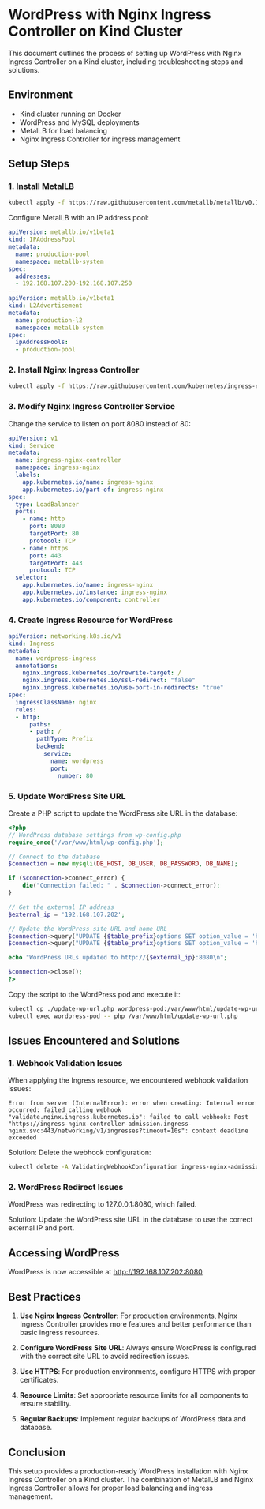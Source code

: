 # WordPress with Nginx Ingress Controller on Kind Cluster

This document outlines the process of setting up WordPress with Nginx Ingress Controller on a Kind cluster, including troubleshooting steps and solutions.

## Environment

- Kind cluster running on Docker
- WordPress and MySQL deployments
- MetalLB for load balancing
- Nginx Ingress Controller for ingress management

## Setup Steps

### 1. Install MetalLB

```bash
kubectl apply -f https://raw.githubusercontent.com/metallb/metallb/v0.13.12/config/manifests/metallb-native.yaml
```

Configure MetalLB with an IP address pool:

```yaml
apiVersion: metallb.io/v1beta1
kind: IPAddressPool
metadata:
  name: production-pool
  namespace: metallb-system
spec:
  addresses:
  - 192.168.107.200-192.168.107.250
---
apiVersion: metallb.io/v1beta1
kind: L2Advertisement
metadata:
  name: production-l2
  namespace: metallb-system
spec:
  ipAddressPools:
  - production-pool
```

### 2. Install Nginx Ingress Controller

```bash
kubectl apply -f https://raw.githubusercontent.com/kubernetes/ingress-nginx/controller-v1.8.2/deploy/static/provider/cloud/deploy.yaml
```

### 3. Modify Nginx Ingress Controller Service

Change the service to listen on port 8080 instead of 80:

```yaml
apiVersion: v1
kind: Service
metadata:
  name: ingress-nginx-controller
  namespace: ingress-nginx
  labels:
    app.kubernetes.io/name: ingress-nginx
    app.kubernetes.io/part-of: ingress-nginx
spec:
  type: LoadBalancer
  ports:
    - name: http
      port: 8080
      targetPort: 80
      protocol: TCP
    - name: https
      port: 443
      targetPort: 443
      protocol: TCP
  selector:
    app.kubernetes.io/name: ingress-nginx
    app.kubernetes.io/instance: ingress-nginx
    app.kubernetes.io/component: controller
```

### 4. Create Ingress Resource for WordPress

```yaml
apiVersion: networking.k8s.io/v1
kind: Ingress
metadata:
  name: wordpress-ingress
  annotations:
    nginx.ingress.kubernetes.io/rewrite-target: /
    nginx.ingress.kubernetes.io/ssl-redirect: "false"
    nginx.ingress.kubernetes.io/use-port-in-redirects: "true"
spec:
  ingressClassName: nginx
  rules:
  - http:
      paths:
      - path: /
        pathType: Prefix
        backend:
          service:
            name: wordpress
            port:
              number: 80
```

### 5. Update WordPress Site URL

Create a PHP script to update the WordPress site URL in the database:

```php
<?php
// WordPress database settings from wp-config.php
require_once('/var/www/html/wp-config.php');

// Connect to the database
$connection = new mysqli(DB_HOST, DB_USER, DB_PASSWORD, DB_NAME);

if ($connection->connect_error) {
    die("Connection failed: " . $connection->connect_error);
}

// Get the external IP address
$external_ip = '192.168.107.202';

// Update the WordPress site URL and home URL
$connection->query("UPDATE {$table_prefix}options SET option_value = 'http://{$external_ip}:8080' WHERE option_name = 'siteurl'");
$connection->query("UPDATE {$table_prefix}options SET option_value = 'http://{$external_ip}:8080' WHERE option_name = 'home'");

echo "WordPress URLs updated to http://{$external_ip}:8080\n";

$connection->close();
?>
```

Copy the script to the WordPress pod and execute it:

```bash
kubectl cp ./update-wp-url.php wordpress-pod:/var/www/html/update-wp-url.php
kubectl exec wordpress-pod -- php /var/www/html/update-wp-url.php
```

## Issues Encountered and Solutions

### 1. Webhook Validation Issues

When applying the Ingress resource, we encountered webhook validation issues:

```
Error from server (InternalError): error when creating: Internal error occurred: failed calling webhook "validate.nginx.ingress.kubernetes.io": failed to call webhook: Post "https://ingress-nginx-controller-admission.ingress-nginx.svc:443/networking/v1/ingresses?timeout=10s": context deadline exceeded
```

Solution: Delete the webhook configuration:

```bash
kubectl delete -A ValidatingWebhookConfiguration ingress-nginx-admission
```

### 2. WordPress Redirect Issues

WordPress was redirecting to 127.0.0.1:8080, which failed.

Solution: Update the WordPress site URL in the database to use the correct external IP and port.

## Accessing WordPress

WordPress is now accessible at http://192.168.107.202:8080

## Best Practices

1. **Use Nginx Ingress Controller**: For production environments, Nginx Ingress Controller provides more features and better performance than basic ingress resources.

2. **Configure WordPress Site URL**: Always ensure WordPress is configured with the correct site URL to avoid redirection issues.

3. **Use HTTPS**: For production environments, configure HTTPS with proper certificates.

4. **Resource Limits**: Set appropriate resource limits for all components to ensure stability.

5. **Regular Backups**: Implement regular backups of WordPress data and database.

## Conclusion

This setup provides a production-ready WordPress installation with Nginx Ingress Controller on a Kind cluster. The combination of MetalLB and Nginx Ingress Controller allows for proper load balancing and ingress management.
